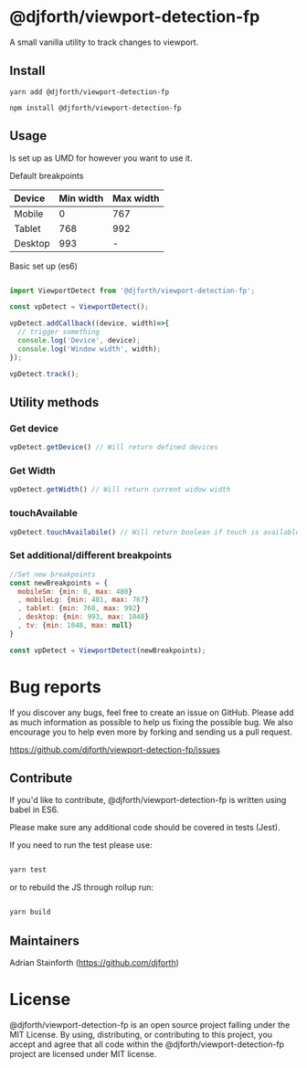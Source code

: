 # @djforth/viewport-detection-fp

A small vanilla utility to track changes to viewport.

## Install

```
yarn add @djforth/viewport-detection-fp

npm install @djforth/viewport-detection-fp
```

## Usage

Is set up as UMD for however you want to use it.

Default breakpoints


Device | Min width | Max width
:-------|:-------|:-------
Mobile | 0 | 767
Tablet | 768 | 992
Desktop | 993 | -

Basic set up (es6)

```javascript

import ViewportDetect from '@djforth/viewport-detection-fp';

const vpDetect = ViewportDetect();

vpDetect.addCallback((device, width)=>{
  // trigger something
  console.log('Device', device);
  console.log('Window width', width);
});

vpDetect.track();

```

## Utility methods

### Get device

```javascript
vpDetect.getDevice() // Will return defined devices
```

### Get Width

```javascript
vpDetect.getWidth() // Will return current widow width
```

### touchAvailable

```javascript
vpDetect.touchAvailabile() // Will return boolean if touch is available
```

### Set additional/different breakpoints

```javascript
//Set new breakpoints
const newBreakpoints = {
  mobileSm: {min: 0, max: 480}
  , mobileLg: {min: 481, max: 767}
  , tablet: {min: 768, max: 992}
  , desktop: {min: 993, max: 1048}
  , tv: {min: 1048, max: null}
}

const vpDetect = ViewportDetect(newBreakpoints);

```


# Bug reports

If you discover any bugs, feel free to create an issue on GitHub. Please add as much information as possible to help us fixing the possible bug. We also encourage you to help even more by forking and sending us a pull request.

https://github.com/djforth/viewport-detection-fp/issues

## Contribute

If you'd like to contribute, @djforth/viewport-detection-fp is written using babel in ES6.

Please make sure any additional code should be covered in tests (Jest).

If you need to run the test please use:

``` bash

yarn test

```

or to rebuild the JS through rollup run:

``` bash

yarn build

```

## Maintainers

Adrian Stainforth (https://github.com/djforth)

# License

@djforth/viewport-detection-fp is an open source project falling under the MIT License. By using, distributing, or contributing to this project, you accept and agree that all code within the @djforth/viewport-detection-fp project are licensed under MIT license.